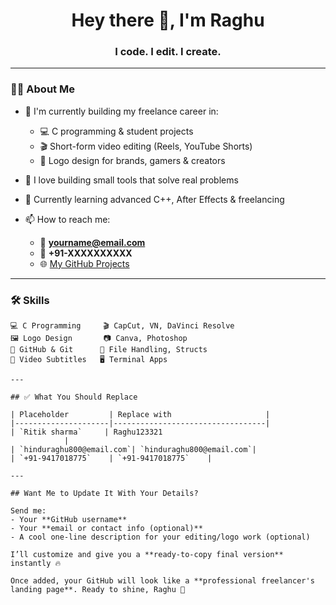 <h1 align="center">Hey there 👋, I'm Raghu</h1>
<h3 align="center">I code. I edit. I create.</h3>

---

### 👨‍💻 About Me

- 🔭 I'm currently building my freelance career in:
  - 💻 C programming & student projects
  - 🎬 Short-form video editing (Reels, YouTube Shorts)
  - 🎨 Logo design for brands, gamers & creators

- 🎯 I love building small tools that solve real problems

- 🧠 Currently learning advanced C++, After Effects & freelancing

- 📫 How to reach me:  
  - 📧 **yourname@email.com**  
  - 📱 **+91-XXXXXXXXXX**  
  - 🌐 [My GitHub Projects](https://github.com/YOUR_USERNAME?tab=repositories)

---

### 🛠️ Skills

```text
💻 C Programming     🎬 CapCut, VN, DaVinci Resolve  
🖼️ Logo Design       📷 Canva, Photoshop  
🧰 GitHub & Git      📂 File Handling, Structs  
📎 Video Subtitles   🖥️ Terminal Apps

---

## ✅ What You Should Replace

| Placeholder         | Replace with                     |
|---------------------|----------------------------------|
| `Ritik sharma`     | Raghu123321
            |
| `hinduraghu800@email.com`| `hinduraghu800@email.com`|
| `+91-9417018775`    | `+91-9417018775`    |

---

## Want Me to Update It With Your Details?

Send me:
- Your **GitHub username**
- Your **email or contact info (optional)**
- A cool one-line description for your editing/logo work (optional)

I’ll customize and give you a **ready-to-copy final version** instantly 🔥

Once added, your GitHub will look like a **professional freelancer's landing page**. Ready to shine, Raghu 💙
